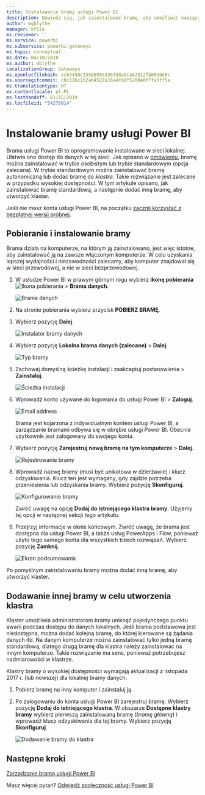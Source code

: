 ```yaml
---
title: Instalowanie bramy usługi Power BI
description: Dowiedz się, jak zainstalować bramę, aby umożliwić nawiązywanie połączenia z danymi lokalnymi w usłudze Power BI.
author: mgblythe
manager: kfile
ms.reviewer: ''
ms.service: powerbi
ms.subservice: powerbi-gateways
ms.topic: conceptual
ms.date: 04/18/2018
ms.author: mblythe
LocalizationGroup: Gateways
ms.openlocfilehash: ecb5450c33500950336f08a8ca82812fb0850e0c
ms.sourcegitcommit: c8c126c1b2ab4527a16a4fb8f5208e0f7fa5ff5a
ms.translationtype: HT
ms.contentlocale: pl-PL
ms.lasthandoff: 01/15/2019
ms.locfileid: "54276014"
---
```

# <a name="install-a-gateway-for-power-bi"></a>Instalowanie bramy usługi Power BI

Brama usługi Power BI to oprogramowanie instalowane w sieci lokalnej. Ułatwia ono dostęp do danych w tej sieci. Jak opisano w [omówieniu](service-gateway-getting-started.md), bramę można zainstalować w trybie osobistym lub trybie standardowym (opcja zalecana). W trybie standardowym można zainstalować bramę autonomiczną lub dodać bramę do *klastra*. Takie rozwiązanie jest zalecane w przypadku wysokiej dostępności. W tym artykule opisano, jak zainstalować bramę standardową, a następnie dodać inną bramę, aby utworzyć klaster.

Jeśli nie masz konta usługi Power BI, na początku [zacznij korzystać z bezpłatnej wersji próbnej](https://app.powerbi.com/signupredirect?pbi_source=web).


## <a name="download-and-install-a-gateway"></a>Pobieranie i instalowanie bramy

Brama działa na komputerze, na którym ją zainstalowano, jest więc istotne, aby zainstalować ją na zawsze włączonym komputerze. W celu uzyskania lepszej wydajności i niezawodności zalecamy, aby komputer znajdował się w sieci przewodowej, a nie w sieci bezprzewodowej.

1. W usłudze Power BI w prawym górnym rogu wybierz **ikonę pobierania** ![Ikona pobierania](media/service-gateway-install/icon-download.png) > **Brama danych**.

    ![Brama danych](media/service-gateway-install/data-gateway.png)

2. Na stronie pobierania wybierz przycisk **POBIERZ BRAMĘ**.

3. Wybierz pozycję **Dalej**.     

    ![Instalator bramy danych](media/service-gateway-install/gateway-installer.png)

4. Wybierz pozycję **Lokalna brama danych (zalecane)** > **Dalej**.

    ![Typ bramy](media/service-gateway-install/gateway-type.png)

5. Zachowaj domyślną ścieżkę instalacji i zaakceptuj postanowienia > **Zainstaluj**.

    ![Ścieżka instalacji](media/service-gateway-install/install-path.png)

6. Wprowadź konto używane do logowania do usługi Power BI > **Zaloguj**.

    ![Email address](media/service-gateway-install/email-address.png)

    Brama jest kojarzona z indywidualnym kontem usługi Power BI, a zarządzanie bramami odbywa się w obrębie usługi Power BI. Obecnie użytkownik jest zalogowany do swojego konta.

7. Wybierz pozycję **Zarejestruj nową bramę na tym komputerze** > **Dalej**.

    ![Rejestrowanie bramy](media/service-gateway-install/register-gateway.png)

8. Wprowadź nazwę bramy (musi być unikatowa w dzierżawie) i klucz odzyskiwania. Klucz ten jest wymagany, gdy zajdzie potrzeba przeniesienia lub odzyskania bramy. Wybierz pozycję **Skonfiguruj**.

    ![Konfigurowanie bramy](media/service-gateway-install/configure-gateway.png)

    Zwróć uwagę na opcję **Dodaj do istniejącego klastra bramy**. Użyjemy tej opcji w następnej sekcji tego artykułu.

9. Przejrzyj informacje w oknie końcowym. Zwróć uwagę, że brama jest dostępna dla usługi Power BI, a także usług PowerApps i Flow, ponieważ użyto tego samego konta dla wszystkich trzech rozwiązań. Wybierz pozycję **Zamknij**.

    ![Ekran podsumowania](media/service-gateway-install/summary-screen.png)

Po pomyślnym zainstalowaniu bramy można dodać inną bramę, aby utworzyć klaster.


## <a name="add-another-gateway-to-create-a-cluster"></a>Dodawanie innej bramy w celu utworzenia klastra

Klaster umożliwia administratorom bramy uniknąć pojedynczego punktu awarii podczas dostępu do danych lokalnych. Jeśli brama podstawowa jest niedostępna, można dodać kolejną bramę, do której kierowane są żądania danych itd. Na danym komputerze można zainstalować tylko jedną bramę standardową, dlatego drugą bramę dla klastra należy zainstalować na innym komputerze. Takie rozwiązanie ma sens, ponieważ potrzebujesz nadmiarowości w klastrze.

Klastry bramy o wysokiej dostępności wymagają aktualizacji z listopada 2017 r. (lub nowszej) dla lokalnej bramy danych.

1. Pobierz bramę na inny komputer i zainstaluj ją.

2. Po zalogowaniu do konta usługi Power BI zarejestruj bramę. Wybierz pozycję **Dodaj do istniejącego klastra**. W obszarze **Dostępne klastry bramy** wybierz pierwszą zainstalowaną bramę (*bramę główną*) i wprowadź klucz odzyskiwania dla tej bramy. Wybierz pozycję **Skonfiguruj**.

    ![Dodawanie bramy do klastra](media/service-gateway-install/add-cluster.png)


## <a name="next-steps"></a>Następne kroki

[Zarządzanie bramą usługi Power BI](service-gateway-manage.md)

Masz więcej pytań? [Odwiedź społeczność usługi Power BI](http://community.powerbi.com/)